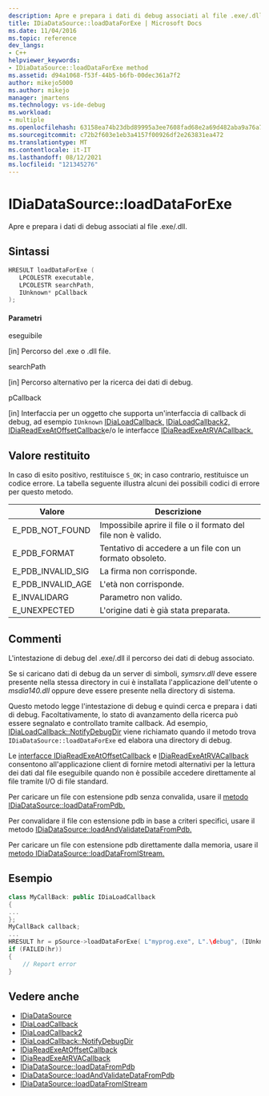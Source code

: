 ```yaml
---
description: Apre e prepara i dati di debug associati al file .exe/.dll.
title: IDiaDataSource::loadDataForExe | Microsoft Docs
ms.date: 11/04/2016
ms.topic: reference
dev_langs:
- C++
helpviewer_keywords:
- IDiaDataSource::loadDataForExe method
ms.assetid: d94a1068-f53f-44b5-b6fb-00dec361a7f2
author: mikejo5000
ms.author: mikejo
manager: jmartens
ms.technology: vs-ide-debug
ms.workload:
- multiple
ms.openlocfilehash: 63158ea74b23dbd89995a3ee7608fad68e2a69d482aba9a76a7fd89d5d932b75
ms.sourcegitcommit: c72b2f603e1eb3a4157f00926df2e263831ea472
ms.translationtype: MT
ms.contentlocale: it-IT
ms.lasthandoff: 08/12/2021
ms.locfileid: "121345276"
---
```

# <a name="idiadatasourceloaddataforexe"></a>IDiaDataSource::loadDataForExe
Apre e prepara i dati di debug associati al file .exe/.dll.

## <a name="syntax"></a>Sintassi

```C++
HRESULT loadDataForExe (
   LPCOLESTR executable,
   LPCOLESTR searchPath,
   IUnknown* pCallback
);
```

#### <a name="parameters"></a>Parametri
eseguibile

[in] Percorso del .exe o .dll file.

searchPath

[in] Percorso alternativo per la ricerca dei dati di debug.

pCallback

[in] Interfaccia per un oggetto che supporta un'interfaccia di callback di debug, ad esempio `IUnknown` [IDiaLoadCallback,](../../debugger/debug-interface-access/idialoadcallback.md) [IDiaLoadCallback2,](../../debugger/debug-interface-access/idialoadcallback2.md) [IDiaReadExeAtOffsetCallback](../../debugger/debug-interface-access/idiareadexeatoffsetcallback.md)e/o le interfacce [IDiaReadExeAtRVACallback.](../../debugger/debug-interface-access/idiareadexeatrvacallback.md)

## <a name="return-value"></a>Valore restituito
In caso di esito positivo, restituisce `S_OK`; in caso contrario, restituisce un codice errore. La tabella seguente illustra alcuni dei possibili codici di errore per questo metodo.

|Valore|Descrizione|
|-----------|-----------------|
|E_PDB_NOT_FOUND|Impossibile aprire il file o il formato del file non è valido.|
|E_PDB_FORMAT|Tentativo di accedere a un file con un formato obsoleto.|
|E_PDB_INVALID_SIG|La firma non corrisponde.|
|E_PDB_INVALID_AGE|L'età non corrisponde.|
|E_INVALIDARG|Parametro non valido.|
|E_UNEXPECTED|L'origine dati è già stata preparata.|

## <a name="remarks"></a>Commenti
L'intestazione di debug del .exe/.dll il percorso dei dati di debug associato.

Se si caricano dati di debug da un server di simboli, *symsrv.dll* deve essere presente nella stessa directory in cui è installata l'applicazione dell'utente o *msdia140.dll* oppure deve essere presente nella directory di sistema.

Questo metodo legge l'intestazione di debug e quindi cerca e prepara i dati di debug. Facoltativamente, lo stato di avanzamento della ricerca può essere segnalato e controllato tramite callback. Ad esempio, [IDiaLoadCallback::NotifyDebugDir](../../debugger/debug-interface-access/idialoadcallback-notifydebugdir.md) viene richiamato quando il metodo trova `IDiaDataSource::loadDataForExe` ed elabora una directory di debug.

Le [interfacce IDiaReadExeAtOffsetCallback](../../debugger/debug-interface-access/idiareadexeatoffsetcallback.md) e [IDiaReadExeAtRVACallback](../../debugger/debug-interface-access/idiareadexeatrvacallback.md) consentono all'applicazione client di fornire metodi alternativi per la lettura dei dati dal file eseguibile quando non è possibile accedere direttamente al file tramite I/O di file standard.

Per caricare un file con estensione pdb senza convalida, usare il [metodo IDiaDataSource::loadDataFromPdb.](../../debugger/debug-interface-access/idiadatasource-loaddatafrompdb.md)

Per convalidare il file con estensione pdb in base a criteri specifici, usare il metodo [IDiaDataSource::loadAndValidateDataFromPdb.](../../debugger/debug-interface-access/idiadatasource-loadandvalidatedatafrompdb.md)

Per caricare un file con estensione pdb direttamente dalla memoria, usare il [metodo IDiaDataSource::loadDataFromIStream.](../../debugger/debug-interface-access/idiadatasource-loaddatafromistream.md)

## <a name="example"></a>Esempio

```C++
class MyCallBack: public IDiaLoadCallback
{
...
};
MyCallBack callback;
...
HRESULT hr = pSource->loadDataForExe( L"myprog.exe", L".\debug", (IUnknown*)&callback);
if (FAILED(hr))
{
    // Report error
}
```

## <a name="see-also"></a>Vedere anche
- [IDiaDataSource](../../debugger/debug-interface-access/idiadatasource.md)
- [IDiaLoadCallback](../../debugger/debug-interface-access/idialoadcallback.md)
- [IDiaLoadCallback2](../../debugger/debug-interface-access/idialoadcallback2.md)
- [IDiaLoadCallback::NotifyDebugDir](../../debugger/debug-interface-access/idialoadcallback-notifydebugdir.md)
- [IDiaReadExeAtOffsetCallback](../../debugger/debug-interface-access/idiareadexeatoffsetcallback.md)
- [IDiaReadExeAtRVACallback](../../debugger/debug-interface-access/idiareadexeatrvacallback.md)
- [IDiaDataSource::loadDataFromPdb](../../debugger/debug-interface-access/idiadatasource-loaddatafrompdb.md)
- [IDiaDataSource::loadAndValidateDataFromPdb](../../debugger/debug-interface-access/idiadatasource-loadandvalidatedatafrompdb.md)
- [IDiaDataSource::loadDataFromIStream](../../debugger/debug-interface-access/idiadatasource-loaddatafromistream.md)
